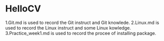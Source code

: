 # HelloCV
1.Git.md is used to record the Git instruct and Git knowlede.
2.Linux.md is used to record the Linux instruct and some Linux kowledge.
3.Practice_week1.md is used to record the procee of installing package.
